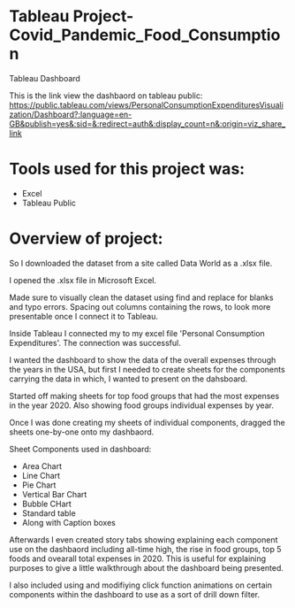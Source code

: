 # Tableau Project- Covid_Pandemic_Food_Consumption
Tableau Dashboard 



This is the link view the dashbaord on tableau public:
https://public.tableau.com/views/PersonalConsumptionExpendituresVisualization/Dashboard?:language=en-GB&publish=yes&:sid=&:redirect=auth&:display_count=n&:origin=viz_share_link




# Tools used for this project was:

- Excel
- Tableau Public


# Overview of project:

So I downloaded the dataset from a site called Data World as a .xlsx file.

I opened the .xlsx file in Microsoft Excel.

Made sure to visually clean the dataset using find and replace for blanks and typo errors.
Spacing out columns containing the rows, to look more presentable once I connect it to Tableau. 


Inside Tableau I connected my to my excel file 'Personal Consumption Expenditures'.
The connection was successful. 

I wanted the dashboard to show the data of the overall expenses through the years in the USA, 
but first I needed to create sheets for the components carrying the data in which, I wanted to present on the dahsboard. 

Started off making sheets for top food groups that had the most expenses in the year 2020. Also showing food groups individual expenses by year.

Once I was done creating my sheets of individual components, dragged the sheets one-by-one onto my dashbaord.

Sheet Components used in dashboard:

- Area Chart
- Line Chart
- Pie Chart
- Vertical Bar Chart
- Bubble CHart
- Standard table
- Along with Caption boxes


Afterwards I even created story tabs showing explaining each component use on the dashbaord including all-time high,
the rise in food groups, top 5 foods and ovearall total expenses in 2020. 
This is useful for explaining purposes to give a little walkthrough about the dashboard being presented. 

I also included using and modifiying click function animations on certain components within the dashboard to use as a sort of drill down filter.

